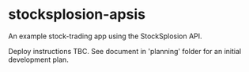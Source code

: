 # stocksplosion-apsis
An example stock-trading app using the StockSplosion API.

Deploy instructions TBC. See document in 'planning' folder for an initial development plan.
